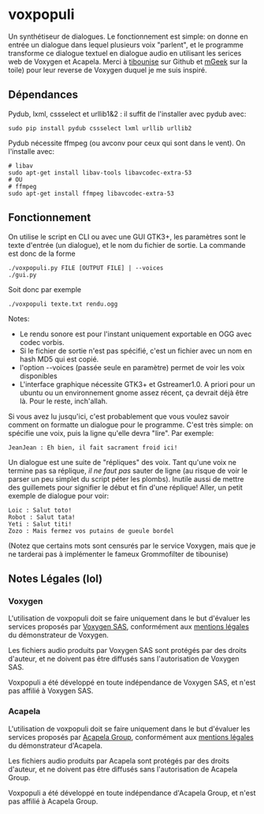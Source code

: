 voxpopuli
=========

Un synthétiseur de dialogues. Le fonctionnement est simple: on donne en entrée un dialogue dans lequel plusieurs voix "parlent", et le programme transforme ce dialogue textuel en dialogue audio en utilisant les serices web de Voxygen et Acapela. Merci à [tibounise](https://github.com/tibounise/PHP-Voxygen) sur Github et [mGeek](http://mgeek.fr/) sur la toile) pour leur reverse de Voxygen duquel je me suis inspiré.

## Dépendances

Pydub, lxml, cssselect et urllib1&2 : il suffit de l'installer avec pydub avec:

    sudo pip install pydub cssselect lxml urllib urllib2

Pydub nécessite ffmpeg (ou avconv pour ceux qui sont dans le vent). On l'installe avec:

    # libav
    sudo apt-get install libav-tools libavcodec-extra-53
    # OU
    # ffmpeg
    sudo apt-get install ffmpeg libavcodec-extra-53

## Fonctionnement

On utilise le script en CLI ou avec une GUI GTK3+, les paramètres sont le texte d'entrée (un dialogue), et le nom du fichier de sortie.
La commande est donc de la forme

    ./voxpopuli.py FILE [OUTPUT FILE] | --voices
    ./gui.py

Soit donc par exemple

    ./voxpopuli texte.txt rendu.ogg

Notes:
 * Le rendu sonore est pour l'instant uniquement exportable en OGG avec codec vorbis.
 * Si le fichier de sortie n'est pas spécifié, c'est un fichier avec un nom en hash MD5 qui est copié.
 * l'option --voices (passée seule en paramètre) permet de voir les voix disponibles
 * L'interface graphique nécessite GTK3+ et Gstreamer1.0. A priori pour un ubuntu ou un environnement gnome assez récent, ça devrait déjà être là. Pour le reste, inch'allah.

Si vous avez lu jusqu'ici, c'est probablement que vous voulez savoir comment on formatte un dialogue pour le programme. C'est très simple: on spécifie une voix, puis la ligne qu'elle devra "lire". Par exemple:

    JeanJean : Eh bien, il fait sacrament froid ici!

Un dialogue est une suite de "répliques" des voix. Tant qu'une voix ne termine pas sa réplique, *il ne faut pas* sauter de ligne (au risque de voir le parser un peu simplet du script péter les plombs). Inutile aussi de mettre des guillemets pour signifier le début et fin d'une réplique!
Aller, un petit exemple de dialogue pour voir:

    Loic : Salut toto!
    Robot : Salut tata!
    Yeti : Salut titi!
    Zozo : Mais fermez vos putains de gueule bordel

(Notez que certains mots sont censurés par le service Voxygen, mais que je ne tarderai pas à implémenter le fameux Grommofilter de tibounise)

## Notes Légales (lol)

### Voxygen
L'utilisation de voxpopuli doit se faire uniquement dans le but d'évaluer les services proposés par [Voxygen SAS](http://voxygen.fr), conformément aux [mentions légales](http://voxygen.fr/fr/content/mentions-legales) du démonstrateur de Voxygen.

Les fichiers audio produits par Voxygen SAS sont protégés par des droits d'auteur, et ne doivent pas être diffusés sans l'autorisation de Voxygen SAS.

Voxpopuli a été développé en toute indépendance de Voxygen SAS, et n'est pas affilié à Voxygen SAS.

### Acapela
L'utilisation de voxpopuli doit se faire uniquement dans le but d'évaluer les services proposés par [Acapela Group](http://acapela-group.com/), conformément aux [mentions légales](http://www.acapela-group.com/company/sample-page/?lang=fr) du démonstrateur d'Acapela.

Les fichiers audio produits par Acapela sont protégés par des droits d'auteur, et ne doivent pas être diffusés sans l'autorisation de Acapela Group.

Voxpopuli a été développé en toute indépendance d'Acapela Group, et n'est pas affilié à Acapela Group.
